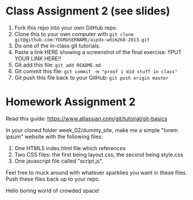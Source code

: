 # Class Assignment 2 (see slides)

1. Fork this repo into your own GitHub repo.
1. Clone this to your own computer with `git clone git@github.com:YOURUSERNAME/aipdx-wdim268-2013.git`
1. Do one of the in-class git tutorials.
1. Paste a link HERE showing a screenshot of the final exercise: !!PUT YOUR LINK HERE!!
1. Git add this file: `git add README.md`
1. Git commit this file: `git commit -m "proof i did stuff in class"`
1. Git push this file back to your GitHub: `git push origin master`

# Homework Assignment 2

Read this guide: https://www.atlassian.com/git/tutorial/git-basics

In your cloned folder week_02/dummy_site, make me a simple "lorem ipsum" website with the following files:

1. One HTML5 index.html file which references
1. Two CSS files: the first being layout.css, the second being style.css
1. One javascript file called "script.js".

Feel free to muck around with whatever sparklies you want in these files. Push these files back up to your repo.

Hello boring world of crowded space!